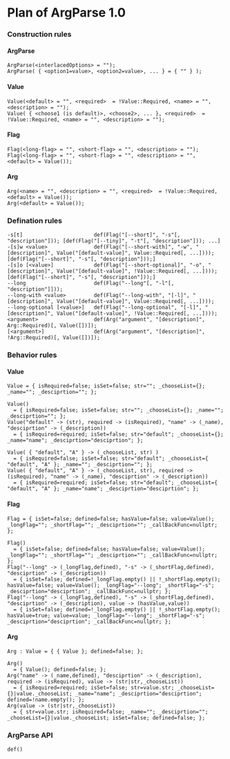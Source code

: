 Plan of ArgParse 1.0
===

### Construction rules

#### ArgParse
    ArgParse(<interlacedOptions> = "");
    ArgParse( { <option1=value>, <option2=value>, ... } = { "" } );

#### Value
    Value(<default> = "", <required>  = !Value::Required, <name> = "", <description> = "");
    Value( { <choose1 (is default)>, <choose2>, ... }, <required>  = !Value::Required, <name> = "", <description> = "");

#### Flag
    Flag(<long-flag> = "", <short-flag> = "", <description> = "");
    Flag(<long-flag> = "", <short-flag> = "", <description> = "", <default> = Value());

#### Arg
    Arg(<name> = "", <description> = "", <required>  = !Value::Required, <default> = Value());
    Arg(<default> = Value());

### Defination rules
    -s[t]                       def(Flag("[--short]", "-s"[, "description"])); [def(Flag("[--tiny]", "-t"[, "description"])); ...]
    -[s]w <value>               def(Flag("[--short-with]", "-w", "[description]", Value("[default-value]", Value::Required[, ...]))); [def(Flag("[--short]", "-s"[, "description"]));]
    -[s]o [<value>]             def(Flag("[--short-optional]", "-o", "[description]", Value("[default-value]", !Value::Required[, ...]))); [def(Flag("[--short]", "-s"[, "description"]));]
    --long                      def(Flag("--long"[, "-l"[, "description"]]));
    --long-with <value>         def(Flag("--long-with", "[-l]", "[description]", Value("[default-value]", Value::Required[, ...])));
    --long-optional [<value>]   def(Flag("--long-optional", "[-l]", "[description]", Value("[default-value]", !Value::Required[, ...])));
    <argument>                  def(Arg("argument", "[description]", Arg::Required)[, Value([])]);
    [<argument>]                def(Arg("argument", "[description]", !Arg::Required)[, Value([])]);

### Behavior rules

#### Value
    Value = { isRequired=false; isSet=false; str=""; _chooseList={}; _name=""; _desciprtion=""; };

    Value()
      = { isRequired=false; isSet=false; str=""; _chooseList={}; _name=""; _desciprtion=""; };
    Value("default" -> (str), required -> (isRequired), "name" -> (_name), "desciprtion" -> (_description))
      = { isRequired=required; isSet=false; str="default"; _chooseList={}; _name="name"; _desciprtion="desciprtion"; };

    Value( { "default", "A" } -> (_chooseList, str) )
      = { isRequired=false; isSet=false; str="default"; _chooseList={ "default", "A" }; _name=""; _desciprtion=""; };
    Value( { "default", "A" } -> (_chooseList, str), required -> (isRequired), "name" -> (_name), "desciprtion" -> (_description))
      = { isRequired=required; isSet=false; str="default"; _chooseList={ "default", "A" }; _name="name"; _desciprtion="desciprtion"; };

#### Flag
    Flag = { isSet=false; defined=false; hasValue=false; value=Value(); _longFlag=""; _shortFlag=""; _desciprtion=""; _callBackFunc=nullptr; };

    Flag()
      = { isSet=false; defined=false; hasValue=false; value=Value(); _longFlag=""; _shortFlag=""; _desciprtion=""; _callBackFunc=nullptr; };
    Flag("--long" -> (_longFlag,defined), "-s" -> (_shortFlag,defined), "desciprtion" -> (_description))
      = { isSet=false; defined=!_longFlag.empty() || !_shortFlag.empty(); hasValue=false; value=Value(); _longFlag="--long"; _shortFlag="-s"; _desciprtion="desciprtion"; _callBackFunc=nullptr; };
    Flag("--long" -> (_longFlag,defined), "-s" -> (_shortFlag,defined), "desciprtion" -> (_description), value -> (hasValue,value))
      = { isSet=false; defined=!_longFlag.empty() || !_shortFlag.empty(); hasValue=true; value=value; _longFlag="--long"; _shortFlag="-s"; _desciprtion="desciprtion"; _callBackFunc=nullptr; };

#### Arg
    Arg : Value = { { Value }; defined=false; };

    Arg()
      = { Value(); defined=false; };
    Arg("name" -> (_name,defined), "desciprtion" -> (_description), required -> (isRequired), value -> (str|str,_chooseList))
      = { isRequired=required; isSet=false; str=value.str; _chooseList={}|value._chooseList; _name="name"; _desciprtion="desciprtion"; defined=!name.empty(); };
    Arg(value -> (str|str,_chooseList))
      = { str=value.str; isRequired=false; _name=""; _desciprtion=""; _chooseList={}|value._chooseList; isSet=false; defined=false; };

### ArgParse API

    def()
